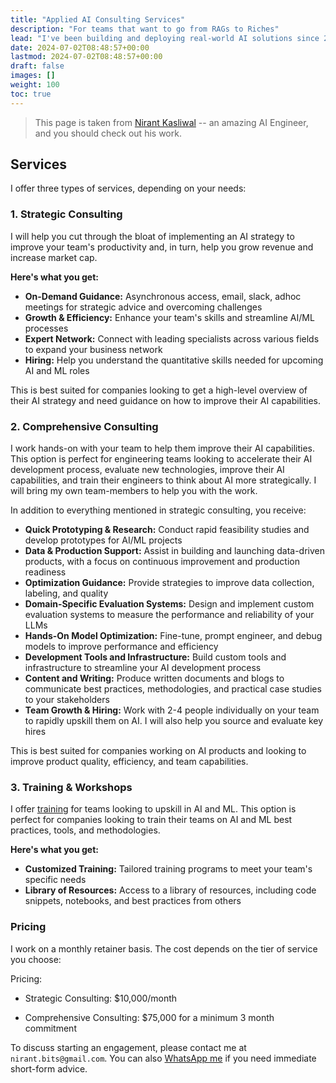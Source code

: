```yaml
---
title: "Applied AI Consulting Services"
description: "For teams that want to go from RAGs to Riches"
lead: "I've been building and deploying real-world AI solutions since 2016. My goal is to help you minimize regret by sharing my lessons and giving you a clear vision on what to invest in and what to build."
date: 2024-07-02T08:48:57+00:00
lastmod: 2024-07-02T08:48:57+00:00
draft: false
images: []
weight: 100
toc: true
---
```


> This page is taken from [Nirant Kasliwal](https://github.com/NirantK/nirantk.github.io/blob/main/content/en/consult.md) -- an amazing AI Engineer, and you should check out his work.

## Services

I offer three types of services, depending on your needs:

### 1. Strategic Consulting

I will help you cut through the bloat of implementing an AI strategy to improve your team's productivity and, in turn, help you grow revenue and increase market cap.

**Here's what you get:**

- **On-Demand Guidance:** Asynchronous access, email, slack, adhoc meetings for strategic advice and overcoming challenges
- **Growth & Efficiency:** Enhance your team's skills and streamline AI/ML processes
- **Expert Network:** Connect with leading specialists across various fields to expand your business network
- **Hiring:** Help you understand the quantitative skills needed for upcoming AI and ML roles

This is best suited for companies looking to get a high-level overview of their AI strategy and need guidance on how to improve their AI capabilities.

### 2. Comprehensive Consulting

I work hands-on with your team to help them improve their AI capabilities. This option is perfect for engineering teams looking to accelerate their AI development process, evaluate new technologies, improve their AI capabilities, and train their engineers to think about AI more strategically. I will bring my own team-members to help you with the work.

In addition to everything mentioned in strategic consulting, you receive:

- **Quick Prototyping & Research:** Conduct rapid feasibility studies and develop prototypes for AI/ML projects
- **Data & Production Support:** Assist in building and launching data-driven products, with a focus on continuous improvement and production readiness
- **Optimization Guidance:** Provide strategies to improve data collection, labeling, and quality
- **Domain-Specific Evaluation Systems:** Design and implement custom evaluation systems to measure the performance and reliability of your LLMs
- **Hands-On Model Optimization:** Fine-tune, prompt engineer, and debug models to improve performance and efficiency
- **Development Tools and Infrastructure:** Build custom tools and infrastructure to streamline your AI development process
- **Content and Writing:** Produce written documents and blogs to communicate best practices, methodologies, and practical case studies to your stakeholders
- **Team Growth & Hiring:** Work with 2-4 people individually on your team to rapidly upskill them on AI. I will also help you source and evaluate key hires

This is best suited for companies working on AI products and looking to improve product quality, efficiency, and team capabilities.

### 3. Training & Workshops

I offer [training](https://nirantk.notion.site/Lessons-489016d5b1134cb1b3130e254c9ceb67?pvs=4) for teams looking to upskill in AI and ML. This option is perfect for companies looking to train their teams on AI and ML best practices, tools, and methodologies.

**Here's what you get:**
- **Customized Training:** Tailored training programs to meet your team's specific needs
- **Library of Resources:** Access to a library of resources, including code snippets, notebooks, and best practices from others

### Pricing

I work on a monthly retainer basis. The cost depends on the tier of service you choose:

Pricing:

- Strategic Consulting: $10,000/month

- Comprehensive Consulting: $75,000 for a minimum 3 month commitment

To discuss starting an engagement, please contact me at `nirant.bits@gmail.com`. You can also [WhatsApp me](https://wa.link/p0ryhu) if you need immediate short-form advice.
